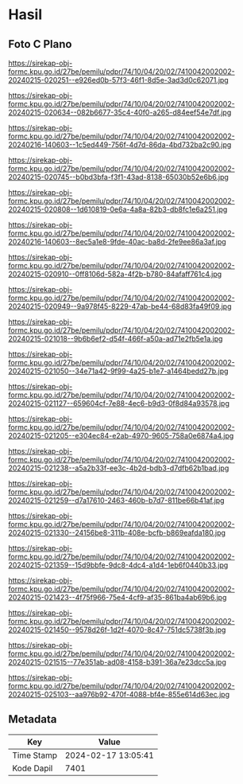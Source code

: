 # Hasil

## Foto C Plano

https://sirekap-obj-formc.kpu.go.id/27be/pemilu/pdpr/74/10/04/20/02/7410042002002-20240215-020251--e926ed0b-57f3-46f1-8d5e-3ad3d0c62071.jpg

https://sirekap-obj-formc.kpu.go.id/27be/pemilu/pdpr/74/10/04/20/02/7410042002002-20240215-020634--082b6677-35c4-40f0-a265-d84eef54e7df.jpg

https://sirekap-obj-formc.kpu.go.id/27be/pemilu/pdpr/74/10/04/20/02/7410042002002-20240216-140603--1c5ed449-756f-4d7d-86da-4bd732ba2c90.jpg

https://sirekap-obj-formc.kpu.go.id/27be/pemilu/pdpr/74/10/04/20/02/7410042002002-20240215-020745--b0bd3bfa-f3f1-43ad-8138-65030b52e6b6.jpg

https://sirekap-obj-formc.kpu.go.id/27be/pemilu/pdpr/74/10/04/20/02/7410042002002-20240215-020808--1d610819-0e6a-4a8a-82b3-db8fc1e6a251.jpg

https://sirekap-obj-formc.kpu.go.id/27be/pemilu/pdpr/74/10/04/20/02/7410042002002-20240216-140603--8ec5a1e8-9fde-40ac-ba8d-2fe9ee86a3af.jpg

https://sirekap-obj-formc.kpu.go.id/27be/pemilu/pdpr/74/10/04/20/02/7410042002002-20240215-020910--0ff8106d-582a-4f2b-b780-84afaff761c4.jpg

https://sirekap-obj-formc.kpu.go.id/27be/pemilu/pdpr/74/10/04/20/02/7410042002002-20240215-020949--9a978f45-8229-47ab-be44-68d83fa49f09.jpg

https://sirekap-obj-formc.kpu.go.id/27be/pemilu/pdpr/74/10/04/20/02/7410042002002-20240215-021018--9b6b6ef2-d54f-466f-a50a-ad71e2fb5e1a.jpg

https://sirekap-obj-formc.kpu.go.id/27be/pemilu/pdpr/74/10/04/20/02/7410042002002-20240215-021050--34e71a42-9f99-4a25-b1e7-a1464bedd27b.jpg

https://sirekap-obj-formc.kpu.go.id/27be/pemilu/pdpr/74/10/04/20/02/7410042002002-20240215-021127--659604cf-7e88-4ec6-b9d3-0f8d84a93578.jpg

https://sirekap-obj-formc.kpu.go.id/27be/pemilu/pdpr/74/10/04/20/02/7410042002002-20240215-021205--e304ec84-e2ab-4970-9605-758a0e6874a4.jpg

https://sirekap-obj-formc.kpu.go.id/27be/pemilu/pdpr/74/10/04/20/02/7410042002002-20240215-021238--a5a2b33f-ee3c-4b2d-bdb3-d7dfb62b1bad.jpg

https://sirekap-obj-formc.kpu.go.id/27be/pemilu/pdpr/74/10/04/20/02/7410042002002-20240215-021259--d7a17610-2463-460b-b7d7-811be66b41af.jpg

https://sirekap-obj-formc.kpu.go.id/27be/pemilu/pdpr/74/10/04/20/02/7410042002002-20240215-021330--24156be8-311b-408e-bcfb-b869eafda180.jpg

https://sirekap-obj-formc.kpu.go.id/27be/pemilu/pdpr/74/10/04/20/02/7410042002002-20240215-021359--15d9bbfe-9dc8-4dc4-a1d4-1eb6f0440b33.jpg

https://sirekap-obj-formc.kpu.go.id/27be/pemilu/pdpr/74/10/04/20/02/7410042002002-20240215-021423--4f75f966-75e4-4cf9-af35-861ba4ab69b6.jpg

https://sirekap-obj-formc.kpu.go.id/27be/pemilu/pdpr/74/10/04/20/02/7410042002002-20240215-021450--9578d26f-1d2f-4070-8c47-751dc5738f3b.jpg

https://sirekap-obj-formc.kpu.go.id/27be/pemilu/pdpr/74/10/04/20/02/7410042002002-20240215-021515--77e351ab-ad08-4158-b391-36a7e23dcc5a.jpg

https://sirekap-obj-formc.kpu.go.id/27be/pemilu/pdpr/74/10/04/20/02/7410042002002-20240215-025103--aa976b92-470f-4088-bf4e-855e614d63ec.jpg


## Metadata

| Key        | Value               |
| ---------- | ------------------- |
| Time Stamp | 2024-02-17 13:05:41 |
| Kode Dapil | 7401                |



